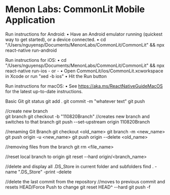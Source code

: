 # Menon Labs: CommonLit Mobile Application

  Run instructions for Android:
    • Have an Android emulator running (quickest way to get started), or a device connected.
    • cd "/Users/nguyensp/Documents/MenonLabs/CommonLit/CommonLit" && npx react-native run-android
  
  Run instructions for iOS:
    • cd "/Users/nguyensp/Documents/MenonLabs/CommonLit/CommonLit" && npx react-native run-ios
    - or -
    • Open CommonLit/ios/CommonLit.xcworkspace in Xcode or run "xed -b ios"
    • Hit the Run button
    
  Run instructions for macOS:
    • See https://aka.ms/ReactNativeGuideMacOS for the latest up-to-date instructions.

Basic Git
git status
git add .
git commit -m "whatever text"
git push

//create new branch\
git branch
git checkout -b "110820Branch" //creates new branch and switches to that branch
git push --set-upstream origin 110820Branch

//renaming Git Branch
git checkout <old_name>
git branch -m <new_name>
git push origin -u <new_name>
git push origin --delete <old_name>

//removing files from the branch
git rm <file_name>

//reset local branch to origin
git reset --hard origin/<branch_name>

//delete and display all .DS_Store in current folder and subfolders
find . -name ".DS_Store" -print -delete

//delete the last commit from the repository
//moves to previous commit and resets HEAD/Force Push to change
git reset HEAD^ --hard
git push -f

